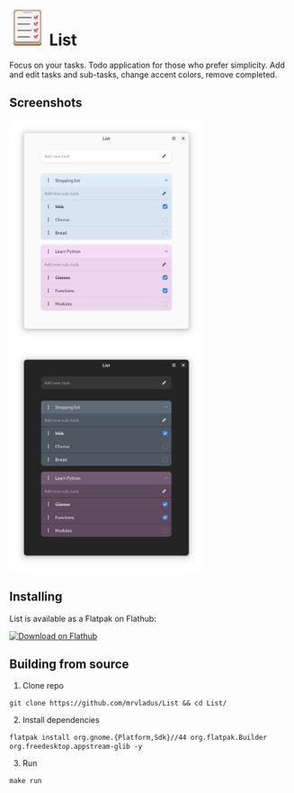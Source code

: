 # <img width='64' src='./data/icons/io.github.mrvladus.List.svg'/> List
Focus on your tasks.
Todo application for those who prefer simplicity. Add and edit tasks and sub-tasks, change accent colors, remove completed.

## Screenshots
<a href="./screenshots/light.png"><img src="./screenshots/light.png" height="400"></a>
<a href="./screenshots/light.png"><img src="./screenshots/dark.png" height="400"></a>

## Installing
List is available as a Flatpak on Flathub:

<a href="https://flathub.org/apps/details/io.github.mrvladus.List"><img width='240' alt='Download on Flathub' src='https://dl.flathub.org/assets/badges/flathub-badge-en.png'/></a>

## Building from source
1. Clone repo
```
git clone https://github.com/mrvladus/List && cd List/
```
2. Install dependencies
```
flatpak install org.gnome.{Platform,Sdk}//44 org.flatpak.Builder org.freedesktop.appstream-glib -y
```
3. Run
```
make run
```

